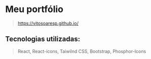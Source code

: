 # Meu portfólio 

 > https://vitosoaresp.github.io/

## Tecnologias utilizadas:
 
 > React, React-icons, Taiwilnd CSS, Bootstrap, Phosphor-Icons 
